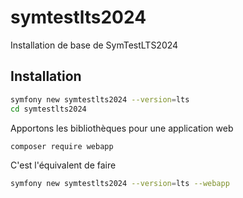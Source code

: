 # symtestlts2024

Installation de base de SymTestLTS2024

## Installation

```bash
symfony new symtestlts2024 --version=lts
cd symtestlts2024
```

Apportons les bibliothèques pour une application web

```bash 
composer require webapp
```

C'est l'équivalent de faire

```bash
symfony new symtestlts2024 --version=lts --webapp
```

